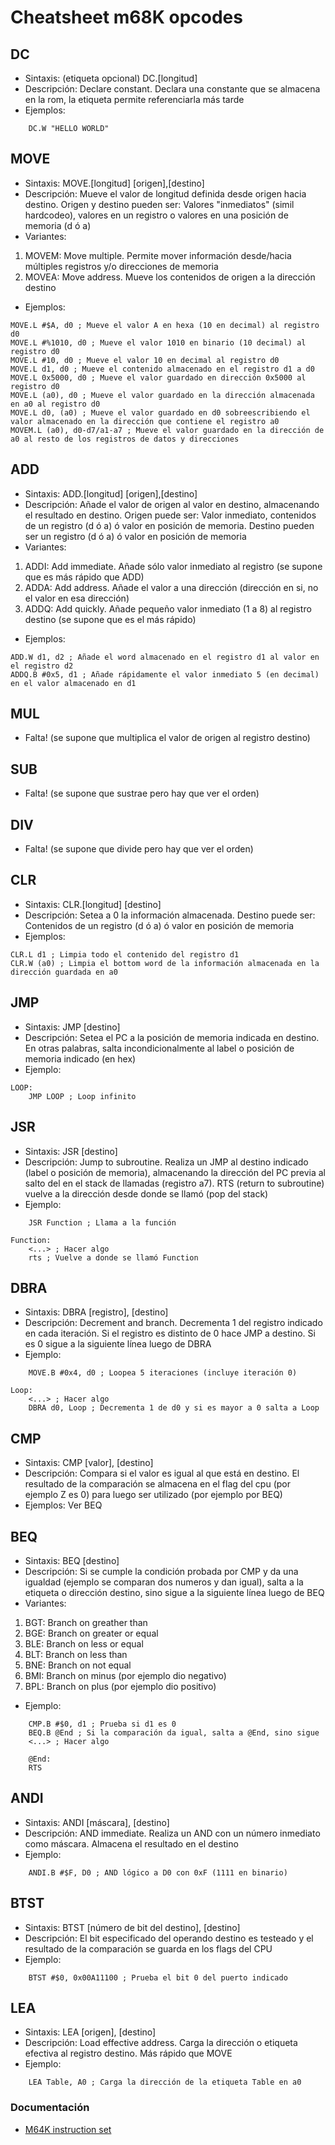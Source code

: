 # Cheatsheet m68K opcodes
## DC
- Sintaxis: \(etiqueta opcional\) DC.\[longitud\]
- Descripción: Declare constant. Declara una constante que se almacena en la rom, la etiqueta permite referenciarla más tarde
- Ejemplos:
```
    DC.W "HELLO WORLD"
```

## MOVE
- Sintaxis: MOVE.\[longitud\] \[origen\],\[destino\]
- Descripción: Mueve el valor de longitud definida desde origen hacia destino. Origen y destino pueden ser: Valores "inmediatos" (simil hardcodeo), valores en un registro o valores en una posición de memoria (d ó a)
- Variantes:
1. MOVEM: Move multiple. Permite mover información desde/hacia múltiples registros y/o direcciones de memoria
2. MOVEA: Move address. Mueve los contenidos de origen a la dirección destino
- Ejemplos:
```
MOVE.L #$A, d0 ; Mueve el valor A en hexa (10 en decimal) al registro d0
MOVE.L #%1010, d0 ; Mueve el valor 1010 en binario (10 decimal) al registro d0
MOVE.L #10, d0 ; Mueve el valor 10 en decimal al registro d0
MOVE.L d1, d0 ; Mueve el contenido almacenado en el registro d1 a d0
MOVE.L 0x5000, d0 ; Mueve el valor guardado en dirección 0x5000 al registro d0
MOVE.L (a0), d0 ; Mueve el valor guardado en la dirección almacenada en a0 al registro d0
MOVE.L d0, (a0) ; Mueve el valor guardado en d0 sobreescribiendo el valor almacenado en la dirección que contiene el registro a0
MOVEM.L (a0), d0-d7/a1-a7 ; Mueve el valor guardado en la dirección de a0 al resto de los registros de datos y direcciones
```

## ADD
- Sintaxis: ADD.\[longitud\] \[origen\],\[destino\]
- Descripción: Añade el valor de origen al valor en destino, almacenando el resultado en destino. Origen puede ser: Valor inmediato, contenidos de un registro (d ó a) ó valor en posición de memoria. Destino pueden ser un registro (d ó a) ó valor en posición de memoria
- Variantes:
1. ADDI: Add immediate. Añade sólo valor inmediato al registro (se supone que es más rápido que ADD)
2. ADDA: Add address. Añade el valor a una dirección (dirección en si, no el valor en esa dirección)
3. ADDQ: Add quickly. Añade pequeño valor inmediato (1 a 8) al registro destino (se supone que es el más rápido)
- Ejemplos:
```
ADD.W d1, d2 ; Añade el word almacenado en el registro d1 al valor en el registro d2
ADDQ.B #0x5, d1 ; Añade rápidamente el valor inmediato 5 (en decimal) en el valor almacenado en d1
```

## MUL
- Falta! (se supone que multiplica el valor de origen al registro destino)

## SUB
- Falta! (se supone que sustrae pero hay que ver el orden)

## DIV
- Falta! (se supone que divide pero hay que ver el orden)

## CLR
- Sintaxis: CLR.\[longitud\] \[destino\]
- Descripción: Setea a 0 la información almacenada. Destino puede ser: Contenidos de un registro (d ó a) ó valor en posición de memoria
- Ejemplos:
```
CLR.L d1 ; Limpia todo el contenido del registro d1
CLR.W (a0) ; Limpia el bottom word de la información almacenada en la dirección guardada en a0
```

## JMP
- Sintaxis: JMP \[destino\]
- Descripción: Setea el PC a la posición de memoria indicada en destino. En otras palabras, salta incondicionalmente al label o posición de memoria indicado (en hex)
- Ejemplo:
```
LOOP:
    JMP LOOP ; Loop infinito
```

## JSR
- Sintaxis: JSR \[destino\]
- Descripción: Jump to subroutine. Realiza un JMP al destino indicado (label o posición de memoria), almacenando la dirección del PC previa al salto del en el stack de llamadas (registro a7). RTS (return to subroutine) vuelve a la dirección desde donde se llamó (pop del stack)
- Ejemplo:
```
    JSR Function ; Llama a la función

Function:
    <...> ; Hacer algo
    rts ; Vuelve a donde se llamó Function
```

## DBRA
- Sintaxis: DBRA \[registro\], \[destino\]
- Descripción: Decrement and branch. Decrementa 1 del registro indicado en cada iteración. Si el registro es distinto de 0 hace JMP a destino. Si es 0 sigue a la siguiente línea luego de DBRA
- Ejemplo:
```
    MOVE.B #0x4, d0 ; Loopea 5 iteraciones (incluye iteración 0)
 
Loop:
    <...> ; Hacer algo
    DBRA d0, Loop ; Decrementa 1 de d0 y si es mayor a 0 salta a Loop
```

## CMP
- Sintaxis: CMP \[valor\], \[destino\]
- Descripción: Compara si el valor es igual al que está en destino. El resultado de la comparación se almacena en el flag del cpu (por ejemplo Z es 0) para luego ser utilizado (por ejemplo por BEQ)
- Ejemplos: Ver BEQ

## BEQ
- Sintaxis: BEQ \[destino\]
- Descripción: Si se cumple la condición probada por CMP y da una igualdad (ejemplo se comparan dos numeros y dan igual), salta a la etiqueta o dirección destino, sino sigue a la siguiente línea luego de BEQ
- Variantes:
1. BGT: Branch on greather than
2. BGE: Branch on greater or equal
3. BLE: Branch on less or equal
4. BLT: Branch on less than
5. BNE: Branch on not equal
6. BMI: Branch on minus (por ejemplo dio negativo)
7. BPL: Branch on plus (por ejemplo dio positivo)
- Ejemplo:
```
    CMP.B #$0, d1 ; Prueba si d1 es 0
    BEQ.B @End ; Si la comparación da igual, salta a @End, sino sigue
    <...> ; Hacer algo

    @End:
    RTS
```

## ANDI
- Sintaxis: ANDI \[máscara\], \[destino\]
- Descripción: AND immediate. Realiza un AND con un número inmediato como máscara. Almacena el resultado en el destino
- Ejemplo:
```
    ANDI.B #$F, D0 ; AND lógico a D0 con 0xF (1111 en binario)
```

## BTST
- Sintaxis: BTST \[número de bit del destino\], \[destino\]
- Descripción: El bit especificado del operando destino es testeado y el resultado de la comparación se guarda en los flags del CPU
- Ejemplo:
```
    BTST #$0, 0x00A11100 ; Prueba el bit 0 del puerto indicado
```

## LEA
- Sintaxis: LEA \[origen\], \[destino\]
- Descripción: Load effective address. Carga la dirección o etiqueta efectiva al registro destino. Más rápido que MOVE
- Ejemplo:
```
    LEA Table, A0 ; Carga la dirección de la etiqueta Table en a0
```

### Documentación
- [M64K instruction set](http://wpage.unina.it/rcanonic/didattica/ce1/docs/68000.pdf)
